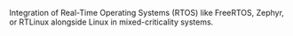 Integration of Real-Time Operating Systems (RTOS) like FreeRTOS, Zephyr, or RTLinux alongside Linux in mixed-criticality systems.